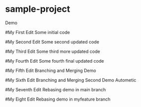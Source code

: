 # sample-project
Demo

#My First Edit
Some initial code

#My Second Edit
Some second updated code

#My Third Edit
Some third more updated code

#My Fourth Edit
Some fourth final updated code

#My Fifth Edit
Branching and Merging Demo

#My Sixth Edit
Branching and Merging Second Demo Autometic

#My Seventh Edit
Rebasing demo in main branch

#My Eight Edit
Rebasing demo in myfeature branch